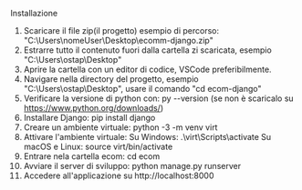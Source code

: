 Installazione
1. Scaricare il file zip(il progetto) esempio di percorso: "C:\Users\nomeUser\Desktop\ecomm-django.zip"
2. Estrarre tutto il contenuto fuori dalla cartella zi scaricata, esempio "C:\Users\ostap\Desktop\"
3. Aprire la cartella con un editor di codice, VSCode preferibilmente.
4. Navigare nella directory del progetto, esempio "C:\Users\ostap\Desktop\", usare il comando "cd ecom-django"
5. Verificare la versione di python con: py --version (se non è scaricalo su https://www.python.org/downloads/)
6. Installare Django: pip install django
7. Creare un ambiente virtuale: python -3 -m venv virt
8. Attivare l'ambiente virtuale:
   Su Windows: .\virt\Scripts\activate
   Su macOS e Linux: source virt/bin/activate
9. Entrare nela cartella ecom: cd ecom
10. Avviare il server di sviluppo: python manage.py runserver
11. Accedere all'applicazione su http://localhost:8000
